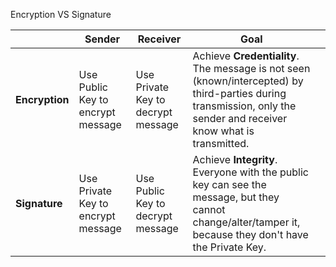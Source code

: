 Encryption VS Signature

|                | **Sender**                             | **Receiver**                           | **Goal**                                                                                                                                                            |   |
|----------------|----------------------------------------|----------------------------------------|---------------------------------------------------------------------------------------------------------------------------------------------------------------------|---|
| **Encryption** | Use  Public Key  to  encrypt  message  | Use  Private Key  to  decrypt  message | Achieve **Credentiality**. The message is not seen (known/intercepted) by third-parties during transmission, only the sender and receiver know what is transmitted. |   |
| **Signature**  | Use  Private Key  to  encrypt  message | Use  Public Key  to  decrypt  message  | Achieve **Integrity**. Everyone with the public key can see the message, but they cannot change/alter/tamper it, because they don't have the  Private Key.          |   |